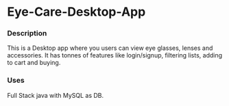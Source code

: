 Eye-Care-Desktop-App
=========

### Description 
This is a Desktop app where you users can view eye glasses, lenses and accessories. It has tonnes of features like login/signup, filtering lists, adding to cart and buying.

### Uses
Full Stack java with MySQL as DB. 
